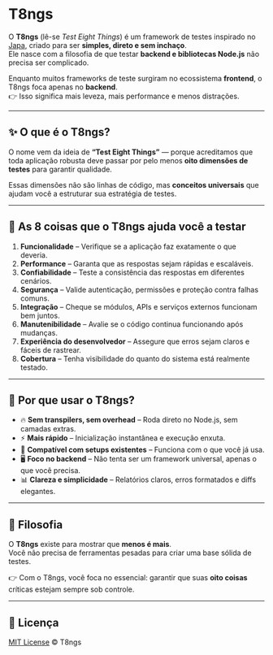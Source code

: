 # T8ngs

O **T8ngs** (lê-se *Test Eight Things*) é um framework de testes inspirado no [Japa](https://github.com/japa), criado para ser **simples, direto e sem inchaço**.  
Ele nasce com a filosofia de que testar **backend e bibliotecas Node.js** não precisa ser complicado.  

Enquanto muitos frameworks de teste surgiram no ecossistema **frontend**, o T8ngs foca apenas no **backend**.  
👉 Isso significa mais leveza, mais performance e menos distrações.

---

## ✨ O que é o T8ngs?

O nome vem da ideia de **“Test Eight Things”** — porque acreditamos que toda aplicação robusta deve passar por pelo menos **oito dimensões de testes** para garantir qualidade.  

Essas dimensões não são linhas de código, mas **conceitos universais** que ajudam você a estruturar sua estratégia de testes.

---

## 🔎 As 8 coisas que o T8ngs ajuda você a testar

1. **Funcionalidade** – Verifique se a aplicação faz exatamente o que deveria.  
2. **Performance** – Garanta que as respostas sejam rápidas e escaláveis.  
3. **Confiabilidade** – Teste a consistência das respostas em diferentes cenários.  
4. **Segurança** – Valide autenticação, permissões e proteção contra falhas comuns.  
5. **Integração** – Cheque se módulos, APIs e serviços externos funcionam bem juntos.  
6. **Manutenibilidade** – Avalie se o código continua funcionando após mudanças.  
7. **Experiência do desenvolvedor** – Assegure que erros sejam claros e fáceis de rastrear.  
8. **Cobertura** – Tenha visibilidade do quanto do sistema está realmente testado.  

---

## 🚀 Por que usar o T8ngs?

- 🔥 **Sem transpilers, sem overhead** – Roda direto no Node.js, sem camadas extras.  
- ⚡ **Mais rápido** – Inicialização instantânea e execução enxuta.  
- 🧩 **Compatível com setups existentes** – Funciona com o que você já usa.  
- 🖥️ **Foco no backend** – Não tenta ser um framework universal, apenas o que você precisa.  
- 📊 **Clareza e simplicidade** – Relatórios claros, erros formatados e diffs elegantes.  

---

## 🌟 Filosofia

O **T8ngs** existe para mostrar que **menos é mais**.  
Você não precisa de ferramentas pesadas para criar uma base sólida de testes.  

👉 Com o T8ngs, você foca no essencial: garantir que suas **oito coisas** críticas estejam sempre sob controle.  

---

## 📜 Licença

[MIT License](./LICENSE) © T8ngs
